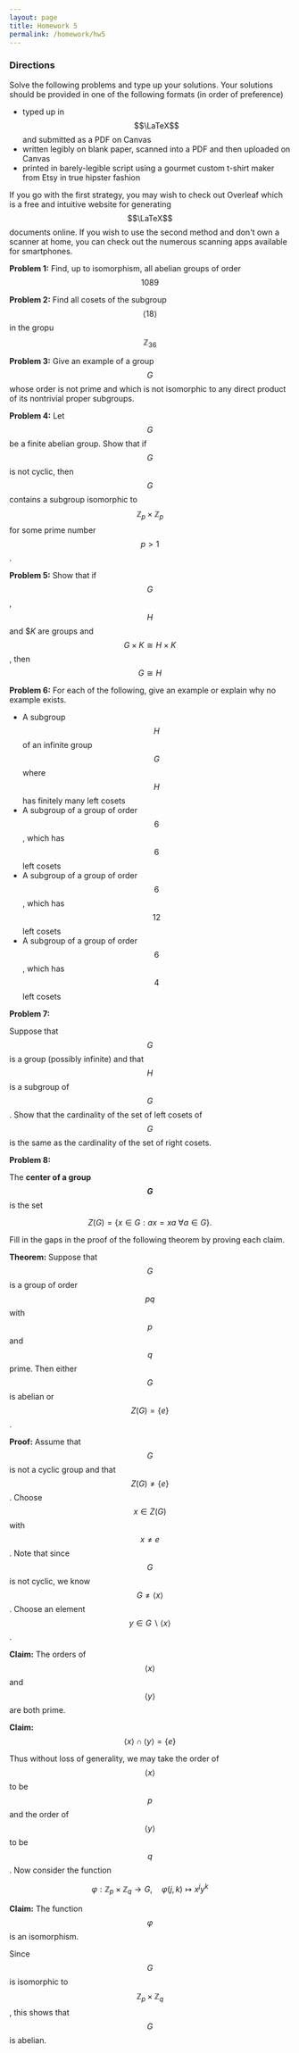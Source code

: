 ```yaml
---
layout: page
title: Homework 5
permalink: /homework/hw5
---
```


### Directions
Solve the following problems and type up your solutions.  Your solutions should be provided in one of the following formats (in order of preference)
* typed up in $$\LaTeX$$ and submitted as a PDF on Canvas
* written legibly on blank paper, scanned into a PDF and then uploaded on Canvas
* printed in barely-legible script using a gourmet custom t-shirt maker from Etsy in true hipster fashion

If you go with the first strategy, you may wish to check out Overleaf which is a free and intuitive website for generating $$\LaTeX$$ documents online.
If you wish to use the second method and don't own a scanner at home, you can check out the numerous scanning apps available for smartphones.

**Problem 1:** Find, up to isomorphism, all abelian groups of order $$1089$$

**Problem 2:** Find all cosets of the subgroup $$\langle 18\rangle$$ in the gropu $$\mathbb Z_{36}$$

**Problem 3:** Give an example of a group $$G$$ whose order is not prime and which is not isomorphic to any direct product of its nontrivial proper subgroups.

**Problem 4:** Let $$G$$ be a finite abelian group.  Show that if $$G$$ is not cyclic, then $$G$$ contains a subgroup isomorphic to $$\mathbb Z_p\times \mathbb Z_p$$ for some prime number $$p>1$$.

**Problem 5:** Show that if $$G$$, $$H$$ and $$K$ are groups and $$G\times K\cong H\times K$$, then $$G\cong H$$

**Problem 6:** For each of the following, give an example or explain why no example exists.
* A subgroup $$H$$ of an infinite group $$G$$ where $$H$$ has finitely many left cosets
* A subgroup of a group of order $$6$$, which has $$6$$ left cosets
* A subgroup of a group of order $$6$$, which has $$12$$ left cosets
* A subgroup of a group of order $$6$$, which has $$4$$ left cosets

**Problem 7:**  

Suppose that $$G$$ is a group (possibly infinite) and that $$H$$ is a subgroup of $$G$$.  Show that the cardinality of the set of left cosets of $$G$$ is the same as the cardinality of the set of right cosets.

**Problem 8:**

The **center of a group $$G$$** is the set

$$Z(G) = \{x\in G: ax=xa\ \forall a\in G\}.$$

Fill in the gaps in the proof of the following theorem by proving each claim.

**Theorem:** Suppose that $$G$$ is a group of order $$pq$$ with $$p$$ and $$q$$ prime.  Then either $$G$$ is abelian or $$Z(G) = \{e\}$$.

**Proof:**
Assume that $$G$$ is not a cyclic group and that $$Z(G) \neq \{e\}$$.  Choose $$x\in Z(G)$$ with $$x\neq e$$.  Note that since $$G$$ is not cyclic, we know $$G\neq \langle x\rangle$$.  Choose an element $$y\in G\backslash \langle x\rangle$$.

**Claim:** The orders of $$\langle x\rangle$$ and $$\langle y\rangle$$ are both prime.  

**Claim:** $$\langle x\rangle\cap \langle y\rangle = \{e\}$$

Thus without loss of generality, we may take the order of $$\langle x\rangle$$ to be $$p$$ and the order of $$\langle y\rangle$$ to be $$q$$.  Now consider the function

$$\varphi: \mathbb Z_p\times\mathbb Z_q\rightarrow G,\quad \varphi(j,k)\mapsto x^jy^k$$

**Claim:** The function $$\varphi$$ is an isomorphism.

Since $$G$$ is isomorphic to $$\mathbb Z_p\times\mathbb Z_q$$, this shows that $$G$$ is abelian.

